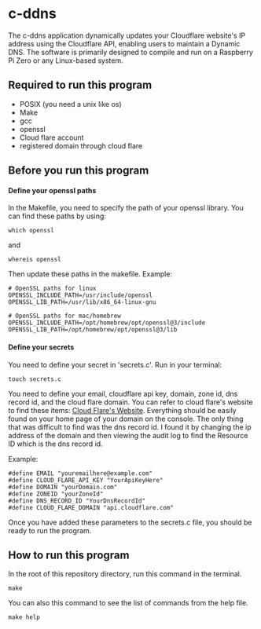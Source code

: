 # c-ddns
The c-ddns application dynamically updates your Cloudflare website's IP address using the Cloudflare API, enabling users to maintain a Dynamic DNS. The software is primarily designed to compile and run on a Raspberry Pi Zero or any Linux-based system.


## Required to run this program
- POSIX (you need a unix like os)
- Make
- gcc
- openssl
- Cloud flare account
- registered domain through cloud flare

## Before you run this program

#### Define your openssl paths
In the Makefile, you need to specify the path of your openssl library. You can find these paths by using:
```
which openssl
```
and 
```
whereis openssl
```

Then update these paths in the makefile. 
Example:

```
# OpenSSL paths for linux
OPENSSL_INCLUDE_PATH=/usr/include/openssl
OPENSSL_LIB_PATH=/usr/lib/x86_64-linux-gnu

```
```
# OpenSSL paths for mac/homebrew
OPENSSL_INCLUDE_PATH=/opt/homebrew/opt/openssl@3/include
OPENSSL_LIB_PATH=/opt/homebrew/opt/openssl@3/lib
```

#### Define your secrets
You need to define your secret in 'secrets.c'. 
Run in your terminal:

```
touch secrets.c
```

You need to define your email, cloudflare api key, domain, zone id, dns record id, and the cloud flare domain. You can refer to cloud flare's website to find these items: [Cloud Flare's Website](https://developers.cloudflare.com/api/resources/dns/subresources/records/methods/list/). Everything should be easily found on your home page of your domain on the console. The only thing that was difficult to find was the dns record id. I found it by changing the ip address of the domain and then viewing the audit log to find the Resource ID which is the dns record id. 

Example:
```
#define EMAIL "youremailhere@example.com"
#define CLOUD_FLARE_API_KEY "YourApiKeyHere"
#define DOMAIN "yourDomain.com"
#define ZONEID "yourZoneId"
#define DNS_RECORD_ID "YourDnsRecordId"
#define CLOUD_FLARE_DOMAIN "api.cloudflare.com"
```
Once you have added these parameters to the secrets.c file, you should be ready to run the program.


## How to run this program
In the root of this repository directory, run this command in the terminal.
```
make
```

You can also this command to see the list of commands from the help file.
```
make help
```

